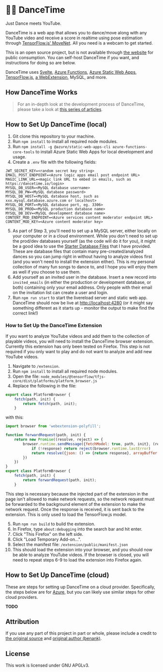 # 💃🕺 DanceTime

Just Dance meets YouTube. 

DanceTime is a web app that allows you to dance/move along with any YouTube video and receive a score in realtime using pose estimation through [TensorFlow.js' MoveNet](https://blog.tensorflow.org/2021/05/next-generation-pose-detection-with-movenet-and-tensorflowjs.html). All you need is a webcam to get started.

This is an open source project, but is not available through [the website](https://dancetime.io) for public consumption. You can self-host DanceTime if you want, and instructions for doing so are below. 

DanceTime uses [Svelte](https://svelte.dev), [Azure Functions](https://docs.microsoft.com/en-us/azure/azure-functions/functions-overview), [Azure Static Web Apps](https://docs.microsoft.com/en-us/azure/static-web-apps/overview), [TensorFlow.js](https://www.tensorflow.org/), [a WebExtension](https://developer.mozilla.org/en-US/docs/Mozilla/Add-ons/WebExtensions), MySQL, and more.

## How DanceTime Works

> For an in-depth look at the development process of DanceTime, please take a look at [this series of articles](https://dev.to/benank/series/14615).



## How to Set Up DanceTime (local)

1. Git clone this repository to your machine.
2. Run `npm install` to install all required node modules.
3. Run `npm install -g @azure/static-web-apps-cli azure-functions-core-tools` to install Azure Static Web Apps for local development and usage.
4.  Create a `.env` file with the following fields:

```
JWT_SECRET_KEY=<random secret key string>
EMAIL_POST_ENDPOINT=<Azure logic apps email post endpoint URL>
MAGIC_LINK_URL=<magic link URL to embed in emails, such as https://dancetime.io/login>
MYSQL_DB_USER=<MySQL database username>
MYSQL_DB_PW=<MySQL database password>
MYSQL_DB_HOST=<MySQL database host, such as xxx.mysql.database.azure.com or localhost>
MYSQL_DB_PORT=<MySQL database port, eg. 3306>
MYSQL_DB_PROD=<MySQL production database name>
MYSQL_DB_DEV=<MySQL development database name>
CONTENT_MOD_ENDPOINT=<Azure services content moderator endpoint URL>
CONTENT_MOD_KEY=<Azure content moderator key>
```

5. As part of Step 3, you'll need to set up a MySQL server, either locally on your computer or in a cloud environment. While you don't need to set up the prod/dev databases yourself (as the code will do it for you), it might be a good idea to use the [Starter Database Files](https://drive.google.com/file/d/1odmwqbtVhpEOXezxYkAC7pOUZ38HdM8P/view?usp=sharing) that I have provided. These are database files that contain many pre-created/analyzed dances so you can jump right in without having to analyze videos first (and you won't need to install the extension either). This is my personal collection of many fun songs to dance to, and I hope you will enjoy them as well if you choose to use them.
6. Add yourself as an invited user in the database. Insert a new record into `invited_emails` (in either the production or development database, or both) containing only your email address. Only people with their email on the invitation list can create a user and login.
7. Run `npm run start` to start the livereload server and static web app. DanceTime should now be live at [http://localhost:4280](http://localhost:4280) (or it might say something different as it starts up - monitor the output to make find the correct link!)


### How to Set Up the DanceTime Extension

If you want to analyze YouTube videos and add them to the collection of playable videos, you will need to install the DanceTime browser extension. Currently this extension has only been tested on Firefox. This step is not required if you only want to play and do not want to analyze and add new YouTube videos.

1. Navigate to `/extension`.
2. Run `npm install` to install all required node modules.
3. Open the file: `node_modules/@tensorflow/tfjs-core/dist/platforms/platform_browser.js`
4. Replace the following in the file:
```js
export class PlatformBrowser {
    fetch(path, init) {
        return fetch(path, init);
    }
```
with this:
```js
import browser from 'webextension-polyfill';

function forwardRequest(path, init) {
    return new Promise((resolve, reject) => {
        browser.runtime.sendMessage({fetchModel: true, path, init}, (response) => {
            if (!response) return reject(browser.runtime.lastError)
            return resolve({json: () => {return response}, arrayBuffer: () => {return response}, ok: true})
        })
    })
}
export class PlatformBrowser {
    fetch(path, init) {
        return forwardRequest(path, init);
    }
```
This step is necessary because the injected part of the extension in the page isn't allowed to make network requests, so the network request must be forwarded to the background element of the extension to make the network request. Once the response is received, it is sent back to the extension. This is only used to load the TensorFlow.js model.

5. Run `npm run build` to build the extension.
6. In Firefox, type `about:debugging` into the search bar and hit enter.
7. Click "This Firefox" on the left side.
8. Click "Load Temporary Add-on...".
9. Select the manifest file: `/extension/public/manifest.json`
10. This should load the extension into your browser, and you should now be able to analyze YouTube videos. If the browser is closed, you will need to repeat steps 6-9 to load the extension into Firefox again.


## How to Set Up DanceTime (cloud)

These are steps for setting up DanceTime on a cloud provider. Specifically, the steps below are for [Azure](https://azure.com), but you can likely use similar steps for other cloud providers.

**TODO**

## Attribution

If you use any part of this project in part or whole, please include a credit to [the original source](https://github.com/benank/dancetime) and [original author (benank)](https://github.com/benank).

## License

This work is licensed under GNU APGLv3. 